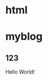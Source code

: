 # html
# myblog
## 123
<!DOCTYPE html>
<html>
  
  <body>
  <p>Hello World!</p>
  </body>
  </html>
